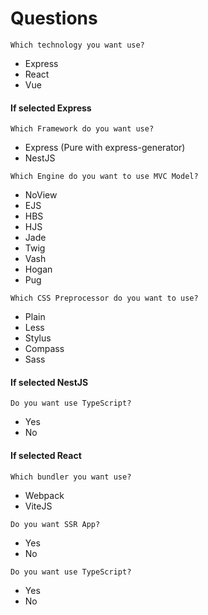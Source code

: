 # Questions

`Which technology you want use?`
- Express
- React
- Vue

#### If selected Express
`Which Framework do you want use?`
- Express (Pure with express-generator)
- NestJS

`Which Engine do you want to use MVC Model?`
- NoView
- EJS
- HBS
- HJS
- Jade
- Twig
- Vash
- Hogan
- Pug

`Which CSS Preprocessor do you want to use?`
- Plain
- Less
- Stylus
- Compass
- Sass

#### If selected NestJS
`Do you want use TypeScript?`
- Yes
- No

#### If selected React
`Which bundler you want use?`
- Webpack
- ViteJS

`Do you want SSR App?`
- Yes
- No

`Do you want use TypeScript?`
- Yes
- No
